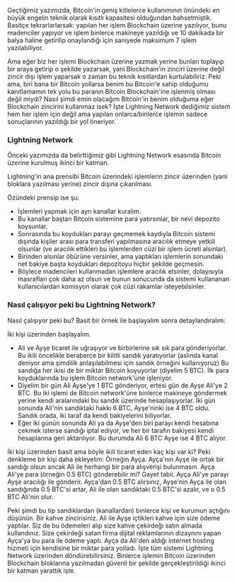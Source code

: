 Geçtiğimiz yazımızda, Bitcoin'in geniş kitlelerce kullanımının önündeki en büyük engelin teknik olarak kısıtlı kapasitesi olduğundan bahsetmiştik. Basitçe tekrarlarlarsak: yapılan her işlem Blockchain üzerine yazılıyor, bunu madenciler yapıyor ve işlem binlerce makineye yazıldığı ve 10 dakikada bir balya haline getirilip onaylandığı için saniyede maksimum 7 işlem yazılabiliyor. 

Ama eğer biz her işlemi Blockchain üzerine yazmak yerine bunları toplayıp bir araya getirip o şekilde yazarsak, yani Blockchain'in zinciri üzerine değil zincir dışı işlem yaparsak o zaman bu teknik kısıtlardan kurtulabiliriz. Peki ama, biri bana bir Bitcoin yollarsa benim bu Bitcoin'e sahip olduğumu kanıtlamamın tek yolu bu paranın Bitcoin Blockchain'ine işlenmiş olması değil miydi? Nasıl şimdi emin olacağım Bitcoin'in benim olduğuma eğer Blockchain zincirini kullanmaz isek? İşte Lightning Network dediğimiz sistem hem her işlem için değil ama yapılan onlarca/binlerce işlemin sadece sonuçlarının yazıldığı bir yol öneriyor. 

### Lightning Network

Önceki yazımızda da belirttiğimiz gibi Lightning Network esasında Bitcoin üzerine kurulmuş ikinci bir katman. 

Lightning'in ana prensibi Bitcoin üzerindeki işlemlerin zincir üzerinden (yani bloklara yazılması yerine) zincir dışına çıkarılması. 

Özündeki prensip ise şu: 
* İşlemleri yapmak için ayrı kanallar kuralım. 
* Bu kanallar baştan Bitcoin sistemine para yatırsınlar, bir nevi depozito koysunlar. 
* Sonrasında bu koydukları parayı geçmemek kaydıyla Bitcoin sistemi dışında kişiler arası para transferi yapılmasına aracılık etmeye yetkili olsunlar (ve aracılık ettikleri bu işlemlerden cüzi bir işlem ücreti alsınlar). 
* Birinden alsınlar öbürüne versinler, ama yaptıkları işlemlerin sonundaki net bakiye başta koydukları depozitoyu hiçbir şekilde geçmesin. 
* Böylece madencileri kullanmadan işlemlere aracılık etsinler, dolayısıyla masrafları çok daha az olsun ve bunun sonucunda da sistemi kullananan kullanıcılardan komisyon olarak çok cüzi rakamlar isteyebilsinler. 

### Nasıl çalışıyor peki bu Lightning Network?

Nasıl çalışıyor peki bu? Basit bir örnek ile başlayalım sonra detaylandıralım: 

İki kişi üzerinden başlayalım. 

* Ali ve Ayşe ticaret ile uğraşıyor ve birbirlerine sık sık para gönderiyorlar. Bu ikili öncelikle beraberce bir kilitli sandık yaratıyorlar (aslında kanal deniyor ama şimdilik anlaşılabilmesi için sandık örneğini kullanıyoruz) Bu sandığa her ikisi de bir miktar Bitcoin koyuyorlar (diyelim 5 BTC). İlk para koyduklarında bu işlem Bitcoin network'üne işleniyor. 
* Diyelim bir gün Ali Ayşe'ye 1 BTC gönderiyor, ertesi gün de Ayşe Ali'ye 2 BTC. Bu iki işlemi de Bitcoin network'üne binlerce makineye göndermek yerine kendi aralarındaki bu sandık üzerinde hesaplaşıyorlar. İki gün sonunda Ali'nin sandıktaki hakkı 6 BTC, Ayşe'ninki ise 4 BTC oldu. Sandık orada, iki taraf da kendi bakiyelerini biliyorlar. 
* Eğer iki günün sonunda Ali ya da Ayşe'den biri parayı kendi hesabına çekmek isterse sandığı iptal ediyor, ve her bir tarafın bakiyesi kendi hesaplarına geri aktarılıyor. Bu durumda Ali 6 BTC Ayşe ise 4 BTC alıyor. 

İki kişi üzerinden basit ama böyle ikili ticaret eden kaç kişi var ki? Peki denkleme bir kişi daha ekleyelim: Örneğin Ayça. Ayça'nın Ayşe ile ortak bir sandığı olsun ancak Ali ile herhangi bir para alışverişi bulunmasın. Ayça Ali'ye para (örneğin 0.5 BTC) gönderebilir mi? Gayet tabii. Ayça Ali'ye parayı Ayşe aracılığı ile gönderir. Ayça'dan 0.5 BTC alırsınız, Ayşe'nin Ayça ile olan sandığında 0.5 BTC'si artar, Ali ile olan sandıktaki 0.5 BTC'si azalır, ve o 0.5 BTC Ali'nin olur. 

Peki şimdi bu tip sandıklardan (kanallardan) binlerce kişi ve kurumun açtığını düşünün. Bir kahve zincirisiniz. Ali ile Ayşe içtikleri kahve için size ödeme yaptılar. Siz de bu ödemeleri alıp size kahve çekirdeğı satın almada kullandınız. Size çekirdeği satan firma dijital reklamlarının dizaynını yapan Ayça'ya bu para ile ödeme yaptı. Ayça da Ali'den aldığı internet hosting hizmeti için kendisine bir miktar para yolladı. İşte tüm sistemi Lightning Network üzerinden döndürebilirsiniz.  Binlerce işlemin Bitcoin üzerinden Blockchain bloklarına yazılmadan güvenli bir şekilde gerçekleştirildiği ikinci bir katman yarattık işte. 

